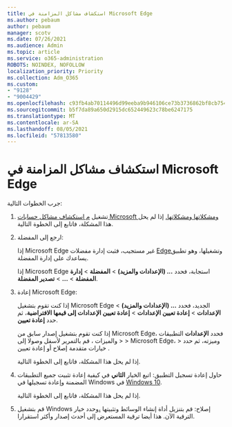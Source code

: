 ```yaml
---
title: استكشاف مشاكل المزامنة في Microsoft Edge
ms.author: pebaum
author: pebaum
manager: scotv
ms.date: 07/26/2021
ms.audience: Admin
ms.topic: article
ms.service: o365-administration
ROBOTS: NOINDEX, NOFOLLOW
localization_priority: Priority
ms.collection: Adm_O365
ms.custom:
- "9128"
- "9004429"
ms.openlocfilehash: c93fb4ab70114496d99eeba9b946106ce73b3736862bf8cb754f91b787a7f5ea
ms.sourcegitcommit: b5f7da89a650d2915dc652449623c78be6247175
ms.translationtype: MT
ms.contentlocale: ar-SA
ms.lasthandoff: 08/05/2021
ms.locfileid: "57813580"
---
```

# <a name="troubleshoot-problems-with-sync-in-microsoft-edge"></a>استكشاف مشاكل المزامنة في Microsoft Edge

جرب الخطوات التالية:

1. تشغيل [م استكشاف مشاكل حسابات Microsoft ومشكلاتها ومشكلاتها.](https://go.microsoft.com/fwlink/?linkid=2155661) إذا لم يحل هذا المشكلة، فاتابع إلى الخطوة التالية.

1. ارجع إلى المفضلة:

    إذا Microsoft Edge غير مستجيب، فثبت إدارة مفضلات [Edge](https://go.microsoft.com/fwlink/?linkid=2155764)وتشغيلها، وهو تطبيق يساعدك على إدارة المفضلة.

    إذا Microsoft Edge استجابة، فحدد **... (الإعدادات والمزيد)**  >  **المفضلة**  >  **إدارة المفضلة**  >  **...** >  **تصدير المفضلة**.

1. إعادة Microsoft Edge:

    إذا كنت تقوم بتشغيل Microsoft Edge الجديد، فحدد **... (الإعدادات والمزيد)**  >  **الإعدادات**  >  **إعادة تعيين الإعدادات**  >  **إعادة تعيين الإعدادات إلى قيمها الافتراضية**، ثم حدد **إعادة تعيين**.

    إذا كنت تقوم بتشغيل إصدار سابق من Microsoft Edge، فحدد **الإعدادات** التطبيقات والميزات ، قم بالتمرير لأسفل وصولا إلى  >    >  Microsoft Edge،   >   وميزته، ثم حدد خيارات متقدمة إصلاح أو إعادة تعيين .

    إذا لم يحل هذا المشكلة، فاتابع إلى الخطوة التالية.

1. حاول إعادة تسجيل التطبيق: اتبع الخيار **الثاني** في كيفية إعادة تثبيت جميع التطبيقات المضمنة وإعادة تسجيلها في Windows في [Windows 10](https://go.microsoft.com/fwlink/?linkid=2146509).

    إذا لم يحل هذا المشكلة، فاتابع إلى الخطوة التالية.

1. قم بتشغيل Windows إصلاح: قم بتنزيل أداة إنشاء الوسائط وتثبيتها [،](https://go.microsoft.com/fwlink/?linkid=2146242)وحدد خيار الترقية الآن. هذا أيضا ترقية المستعرض إلى أحدث إصدار وأكثر استقرارا.
